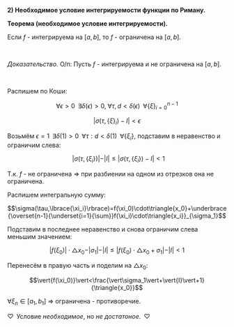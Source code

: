 **2) Необходимое условие интегрируемости функции по Риману.**

**Теорема (необходимое условие интегрируемости).**

Если $f$ - интегрируема на $[a, b]$, то $f$ - ограничена на $[a, b]$.

$\;$

*Доказательство.* О/п: Пусть $f$ - интегрируема и не ограничена на
$[a, b]$.

$\;$

Распишем по Коши:

$$\forall\epsilon>0\;\;\exists\delta(\epsilon)>0,\;\forall\tau,d<\delta(\epsilon)\;\;\forall\lbrace\xi\rbrace_{i=0}^{n-1}$$

$$\vert\sigma(\tau,\lbrace\xi\rbrace_i)-I\vert<\epsilon$$

Возьмём
$\epsilon=1\;\;\exists\delta(1)>0\;\;\forall\tau:d<\delta(1)\;\;\forall\lbrace\xi_i\rbrace$,
подставим в неравенство и ограничим слева:

$$\;\;\vert\sigma(\tau,\lbrace\xi_i\rbrace)\vert-\vert{I}\vert\leq\vert\sigma(\tau,\lbrace\xi_i\rbrace)-I\vert<1 \label{eq:1}$$

Т.к. $f$ - не ограничена =\> при разбиении на одном из отрезков она не
ограничена.

Распишем интегральную сумму:

$$\sigma(\tau,\lbrace{\xi_i}\rbrace)=f(\xi_0)\cdot\triangle{x_0}+\underbrace{\overset{n-1}{\underset{i=1}{\sum}}f(\xi_i)\cdot\triangle{x_i}}_{\sigma_1}$$

Подставим в последнее неравенство и снова ограничим слева меньшим
значением:

$$\vert{f(\xi_0)}\vert\cdot\triangle{x_0}-\vert{\sigma_1}\vert-\vert{I}\vert\leq\vert{f(\xi_0)\cdot\triangle{x_0}+\sigma_1}\vert-\vert{I}\vert<1$$

Перенесём в правую часть и поделим на $\triangle{x_0}$:

$$\vert{f(\xi_0)}\vert<\frac{\vert\sigma_1\vert+\vert{I}\vert+1}{\triangle{x_0}}$$

$\forall\xi_n\in[a_1, b_1]$ =\> ограничена - противоречие.

$\heartsuit\;\;$Условие *необходимое*, но *не
достатоное*.$\;\;\heartsuit$
